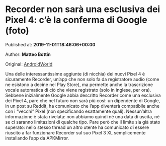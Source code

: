 
# Recorder non sarà una esclusiva dei Pixel 4: c’è la conferma di Google (foto)

Published at: **2019-11-01T18:46:06+00:00**

Author: **Matteo Bottin**

Original: [AndroidWorld](https://www.androidworld.it/2019/11/01/recorder-non-sara-esclusiva-dei-pixel-4-ce-la-conferma-google-foto-677507/)

Una delle interessantissime aggiunte (di nicchia) dei nuovi Pixel 4 è sicuramente Recorder, un’app che non solo fa da registratore audio (come ne esistono a decine nel Play Store), ma permette anche la trascrizione vocale automatica di ciò che viene registrato (solo in inglese, per ora).
Sebbene inizialmente Google abbia descritto Recorder come una esclusiva dei Pixel 4, pare che nel futuro non sarà più così: un dipendente di Google, in un post su Reddit, ha comunicato che l’app diventerà compatibile anche con i “vecchi” Pixel (non specificando esattamente quali).
Nessun’altra informazione è stata rivelata: non abbiamo quindi né una data di uscita, né se ci saranno limitazioni di qualche tipo. Pare però che il limite sia già stato superato: nello stesso thread un altro utente ha comunicato di essere riuscito a far funzionare Recorder sul suo Pixel 3 XL semplicemente installando l’app da APKMirror.
